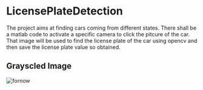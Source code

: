 # LicensePlateDetection
The project aims at finding cars coming from different states.
There shall be a matlab code to activate a specific camera to click the pitcure of the car.
That image will be used to find the license plate of the car using opencv and then save the license plate value so obtained.
 ## Grayscled Image
 ![fornow](https://user-images.githubusercontent.com/29675122/44302002-b254c580-a33e-11e8-9938-a4b3cf152df9.png)
